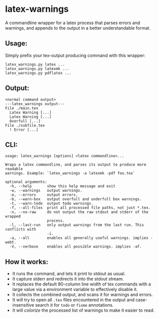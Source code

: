 # latex-warnings
A commandline wrapper for a latex process that parses errors and warnings,
and appends to the output in a better understandable format.

## Usage:

Simply prefix your tex-output producing command with this wrapper:

```
latex_warnings.py latex ...
latex_warnings.py latexmk ...
latex_warnings.py pdflatex ...
```

## Output:

```
<normal command output>
---latex_warnings output---
File ./main.tex
  Latex Warning [...]
  Latex Warning [...]
  Overfull [...]
File ./subfile.tex
  ! Error [...]
```

## CLI:

```
usage: latex_warnings [options] <latex commandline>...

Wraps a latex commandline, and parses its output to produce more readable
warnings. Example: `latex_warnings -a latexmk -pdf foo.tex`

optional arguments:
  -h, --help       show this help message and exit
  -w, --warnings   output warnings.
  -e, --errors     output errors.
  -b, --warn-box   output overfull and underfull box warnings.
  -t, --warn-todo  output todo warnings.
  -f, --all-files  print all processed file paths, not just *.tex.
  -n, --no-raw     do not output the raw stdout and stderr of the wrapped
                   process.
  -l, --last-run   only output warnings from the last run. This conflicts with
                   -i.
  -a, --all        enables all generally useful warnings. implies -webt.
  -V, --verbose    enables all possible warnings. implies -af.
```

## How it works:

- It runs the command, and lets it print to stdout as usual.
- It capture stderr and redirects it into the stdout stream.
- It replaces the default 80-column line width of tex commands with a large value via a environment variable to effectively disable it.
- It collects the combined output, and scans it for warnings and errors.
- It will try to open all `.tex` files encountered in the output
  and case-insensitive search it for `todo` or `fixme` annotations.
- It will _colorize_ the processed list of warnings to make it easier to read.
